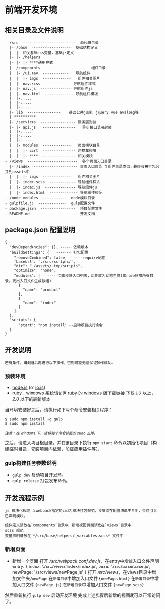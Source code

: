 # 前端开发环境

## 相关目录及文件说明

```
- /src  ------------------------  源代码目录
  |- /base  ------------------  基础结构定义
  |- |- 相关基础css变量，基础js定义
  |- |- /helpers
  |- |- |- ****通用样式
  |- /components  ------------------   组件目录
  |  |- /ui.nav  ------------   导航组件
  |  |  |- imgs  -------------   组件相关图片
  |  |- nav.scss  ------------ 导航组件样式
  |  |- nav.js  -------------- 导航组件js
  |  |- nav.html  ------------- 导航组件模板
  |  |-.....
  |  |-.....
  |  |-.....
  |- lib  ---------------    基础公共js库，jquery vue avalong等
  |-**********
  |- /services  ---------------- 服务层封装
  |- |- api.js   ---------------   异步接口调用封装
  |  |-.....
  |  |-.....
  |  |-.....
  |  |- modules  -------------   页面模块目录
  |  |  |- cart  --------------- 购物车模块
  |  |  |- ****  --------------- 相关模块
- /views  -----------------------  各个页面入口目录
  |- /index --------------------- 首页入口目录 与组件目录类似，最终会被打包合并到assets中
  |  |  |- imgs  -------------   组件相关图片
  |  |- index.scss  ------------ 导航组件样式
  |  |- index.js  -------------- 导航组件js
  |  |- index.html  ------------- 导航组件模板
- /node_modules  -----------  node模块目录
- gulpfile.js  -------------  gulp配置文件
- package.json  ----------------  项目配置文件
- README.md  -------------------  开发文档
```

## package.json 配置说明

```
{
  "devDependencies": {}, ----- 依赖版本
  "buildSettings": {   ------- 打包配置
    "removeCombined": false,   ----require配置
    "baseUrl": "./src/scripts/",
    "dir": "./assets/.tmp/scripts",
    "optimize": "none",
    "modules": [   -----页面模块入口列表，后期改为动态生成(即node扫描所有目录，找出入口文件生成数组)
      {
        "name": "product"
      },
      {
        "name": "index"
      }
    ]
  },
  "scripts": {
      "start": "npm install" --启动项目执行命令
  }
}
```

## 开发说明

    若有条件，请翻墙后再进行以下操作，否则可能无法保证操作成功。

###  预装环境

- [node.js] (or [io.js])
- [ruby]：windows 系统请访问 [ruby 的 windows 版下载链接] 下载 *1.0* 以上，*2.0* 以下的最新版本

当环境安装好之后，请执行如下两个命令安装相关程序：

    $ sudo npm install -g gulp
    $ sudo npm install

<small>_注意：在 windows 下，请将每个命令前面的 sudo 去掉。_</small>

之后，请进入项目根目录，并在该目录下执行 `npm start` 命令以初始化项目（构建临时目录，安装项目内依赖，加载应用插件等）。

[node.js]: https://nodejs.org/ "node.js 官方网站"
[io.js]: https://iojs.org/zh/index.html "io.js 官方网站"
[ruby]: https://www.ruby-lang.org/zh_cn/ "ruby 官方网站"
[ruby 的 windows 版下载链接]: http://rubyinstaller.org/downloads/ "rubyInstaller 下载页面"

### gulp构建任务参数说明

- `gulp dev` 启动项目开发环。
- `gulp release` 打包发布命令。

## 开发流程示例


    js 模块化规范 以webpack指定的cmd为模块打包规范，模块需在配置清单中声明，只可引入已声明模块。

    组件定义请放在`components`目录中，新增视图页面请放在`views`目录中
    scss 规范
    变量声明请放在 */src/base/helpers/_variables.scss* 文件中

### 新增页面

- 新增一个页面
  打开 */src/webpack.conf.dev.js*，在entry中增加入口文件声明
  entry: {
      index: './src/views/index/index.js',
      base: './src/base/base.js',
      newPage: './src/views/newPage.js'
  }
  打开 */src/views*，在views目录中增加文件夹`/newPage`
                    在`新增目录`中增加入口文件 `{newPage.html}`
                    在`新增目录`中增加入口文件 `{newPage.js}`
                    在`新增目录`中增加入口文件 `{newPage.scss}`

 然后重新执行  `gulp dev` 启动开发环境
完成上述步骤后新增的视图就可以正常访问了。
